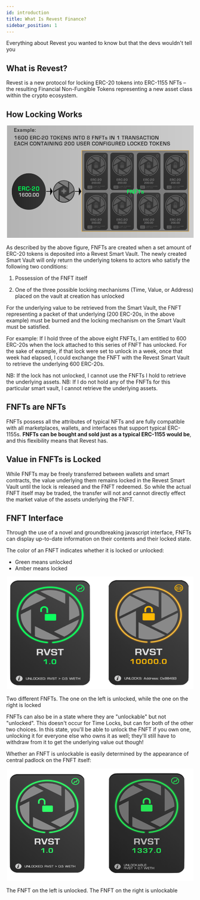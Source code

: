 ```yaml
---
id: introduction
title: What Is Revest Finance?
sidebar_position: 1
---
```


Everything about Revest you wanted to know but that the devs wouldn't tell you

## What is Revest?
Revest is a new protocol for locking ERC-20 tokens into ERC-1155 NFTs – the resulting Financial Non-Fungible Tokens representing a new asset class within the crypto ecosystem. 

## How Locking Works
<p align='center'>
    <img src='../../../static/img/Revest-Diagram-01.png' alt='Revest Diagram 01' width="500" height="300" />
</p>  

As described by the above figure, FNFTs are created when a set amount of ERC-20 tokens is deposited into a Revest Smart Vault. The newly created Smart Vault will only return the underlying tokens to actors who satisfy the following two conditions: 

1. Possession of the FNFT itself

2. One of the three possible locking mechanisms (Time, Value, or Address) placed on the vault at creation has unlocked

For the underlying value to be retrieved from the Smart Vault, the FNFT representing a packet of that underlying (200 ERC-20s, in the above example) must be burned and the locking mechanism on the Smart Vault must be satisfied.

For example: If I hold three of the above eight FNFTs, I am entitled to 600 ERC-20s when the lock attached to this series of FNFT has unlocked. For the sake of example, if that lock were set to unlock in a week, once that week had elapsed, I could exchange the FNFT with the Revest Smart Vault to retrieve the underlying 600 ERC-20s. 

NB: If the lock has not unlocked, I cannot use the FNFTs I hold to retrieve the underlying assets.
NB: If I do not hold any of the FNFTs for this particular smart vault, I cannot retrieve the underlying assets. 

## FNFTs are NFTs

FNFTs possess all the attributes of typical NFTs and are fully compatible with all marketplaces, wallets, and interfaces that support typical ERC-1155s. **FNFTs can be bought and sold just as a typical ERC-1155 would be**, and this flexibility means that Revest has.

## Value in FNFTs is Locked
While FNFTs may be freely transferred between wallets and smart contracts, the value underlying them remains locked in the Revest Smart Vault until the lock is released and the FNFT redeemed. So while the actual FNFT itself may be traded, the transfer will not and cannot directly effect the market value of the assets underlying the FNFT.

## FNFT Interface
Through the use of a novel and groundbreaking javascript interface, FNFTs can display up-to-date information on their contents and their locked state.

The color of an FNFT indicates whether it is locked or unlocked: 

- Green means unlocked
- Amber means locked

<p align='center'>
    <img src='../../../static/img/FNFTs-1.png' alt='FNFTs' width="500" height="300" />
</p>  

Two different FNFTs. The one on the left is unlocked, while the one on the right is locked

<!-- TODO: Links -->
FNFTs can also be in a state where they are "unlockable" but not "unlocked". This doesn't occur for Time Locks, but can for both of the other two choices. In this state, you'll be able to unlock the FNFT if you own one, unlocking it for everyone else who owns it as well; they'll still have to withdraw from it to get the underlying value out though!

Whether an FNFT is unlockable is easily determined by the appearance of central padlock on the FNFT itself:

<p align='center'>
    <img src='../../../static/img/FNFTs-2.png' alt='FNFTs' width="500" height="300" />
</p>  
The FNFT on the left is unlocked. The FNFT on the right is unlockable

